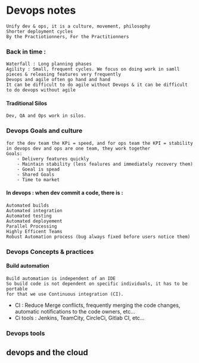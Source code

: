 # Devops notes
    Unify dev & ops, it is a culture, movement, philosophy
    Shorter deployment cycles 
    By the Practiotionners, For the Practitionners 
### Back in time :
    Waterfall : Long planning phases
    Agility : Small, frequent cycles. We focus on doing work in samll pieces & releasing features very frequently
    Devops and agile often go hand and hand 
    It can be difficult to do agile without Devops & it can be difficult to do devops without agile 
#### Traditional Silos
    Dev, QA and Ops work in silos.

### Devops Goals and culture
    for the dev team the KPi = speed, and for ops team the KPI = stability
    in devops dev and ops are one team, they work together
    Goals:
        - Delivery features quickly
        - Maintain stability (less fealures and immediately recovery them)
        - Goeal is spead
        - Shared Goals
        - Time to market
#### In devops : when dev commit a code, there is :
    Automated builds
    Automated integration
    Automated testing
    Automated deployement
    Parallel Processing
    Highly Efficent Teams
    Robust Automation process (bug always fixed before users notice them)

### Devops Concepts & practices
#### Build automation
    Build automation is independent of an IDE
    So build code is not dependent on specific individuals, it has to be portable
    for that we use Continuous integration (CI).
- CI : Reduce Merge conflicts, frequently merging the code changes, automatic notifications to the code owners, etc...
- Ci tools : Jenkins, TeamCity, CircleCi, Gitlab CI, etc...
    
### Devops tools

## devops and the cloud